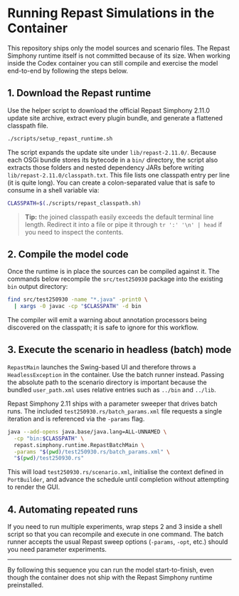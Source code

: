 # Running Repast Simulations in the Container

This repository ships only the model sources and scenario files. The Repast Simphony
runtime itself is not committed because of its size. When working inside the Codex
container you can still compile and exercise the model end-to-end by following the
steps below.

## 1. Download the Repast runtime

Use the helper script to download the official Repast Simphony 2.11.0 update site
archive, extract every plugin bundle, and generate a flattened classpath file.

```bash
./scripts/setup_repast_runtime.sh
```

The script expands the update site under `lib/repast-2.11.0/`. Because each OSGi
bundle stores its bytecode in a `bin/` directory, the script also extracts those
folders and nested dependency JARs before writing `lib/repast-2.11.0/classpath.txt`.
This file lists one classpath entry per line (it is quite long). You can create a
colon-separated value that is safe to consume in a shell variable via:

```bash
CLASSPATH=$(./scripts/repast_classpath.sh)
```

> **Tip:** the joined classpath easily exceeds the default terminal line length.
> Redirect it into a file or pipe it through `tr ':' '\n' | head` if you need to
> inspect the contents.

## 2. Compile the model code

Once the runtime is in place the sources can be compiled against it. The commands
below recompile the `src/test250930` package into the existing `bin`
output directory:

```bash
find src/test250930 -name "*.java" -print0 \
  | xargs -0 javac -cp "$CLASSPATH" -d bin
```

The compiler will emit a warning about annotation processors being discovered on
the classpath; it is safe to ignore for this workflow.

## 3. Execute the scenario in headless (batch) mode

`RepastMain` launches the Swing-based UI and therefore throws a `HeadlessException`
in the container. Use the batch runner instead. Passing the absolute path to the
scenario directory is important because the bundled `user_path.xml` uses relative
entries such as `../bin` and `../lib`.

Repast Simphony 2.11 ships with a parameter sweeper that drives batch runs. The
included `test250930.rs/batch_params.xml` file requests a single iteration and is
referenced via the `-params` flag.

```bash
java --add-opens java.base/java.lang=ALL-UNNAMED \
  -cp "bin:$CLASSPATH" \
  repast.simphony.runtime.RepastBatchMain \
  -params "$(pwd)/test250930.rs/batch_params.xml" \
  "$(pwd)/test250930.rs"
```

This will load `test250930.rs/scenario.xml`, initialise the context defined in
`PortBuilder`, and advance the schedule until completion without attempting to
render the GUI.

## 4. Automating repeated runs

If you need to run multiple experiments, wrap steps 2 and 3 inside a shell script
so that you can recompile and execute in one command. The batch runner accepts the
usual Repast sweep options (`-params`, `-opt`, etc.) should you need parameter
experiments.

---

By following this sequence you can run the model start-to-finish, even though the
container does not ship with the Repast Simphony runtime preinstalled.
